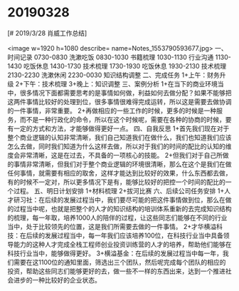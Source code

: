 # 20190328

[# 2019/3/28 肖威工作总结]

<image w=1920 h=1080 describe= name=Notes_1553790593677.jpg>
一、时间记录
0730-0830 洗漱吃饭
0830-1030 书籍梳理
1030-1130 行业沟通
1130-1430 吃饭休息
1430-1730 技术梳理
1730-1930 吃饭休息
1930-2130 技术梳理
2130-2230 洗漱休闲
2230-0030 知识结构调整
二、完成任务
1+上午：财务升级
2+下午：技术梳理
3+晚上：知识调整
三、案例分析
1+在当下的商业环境当中，很多情况下面都需要思考的是事情如何做，利益如何去做分配？如果不能够把这两件事情比较好的处理到位，很多事情很难得完成运转，所以这是需要去做协调的一件事情，非常重要。
2+再做相应的一些工作的时候，更多的时候是一种服务，而不是一种行政化的命令，所以在这个时候呢，需要在各种的协商的时候，要有一定的方式和方法，才能够做得更好一点。
四、自我反思
1+首先我们现在对于整个商业逻辑的认知非常清晰，我们自己知道我们在做什么，我们也知道我们应该怎么去做，同时我们知道为什么这样去做，所以对于我们的时间的配比的认知的维度会非常清晰，这是在过去，不具备的一项核心的技能。
2+但我们对于自己所做的事情非常清晰，但我们对于整个商业逻辑的环境很清晰，那么在这个是我们在做任何事情，就需要有相应的取舍，这样才能达到比较好的效果，什么东西都去做，有的时候不一定对，所以更多情况下是有，能够比较好的把控一个时间的配比的一个过程。
五、明日计划安排
1+材料梳理
2+拔河比赛
六、后续公司任务安排
1+人才研习社：在后续的发展过程当中，我们要尽可能的把这件事情做到位，那么在做的过程当中呢，也就是把整个的人才的知识结构的培训体系重新的去完成知识结构的梳理，每一年取，培养1000人的陪伴的过程，让这些同志们能够在不同的行业当中，处于比较领先的位置，这是我们所需要去做的一件事情。
2+才华横溢科技：在后续的发展过程当中，每一年我们应该培养100位，在科技行业当中具备领导能力的这种人才完成全栈工程师创业投资训练营的人才的培养，帮助他们能够在科技行业当中，能够做得更好。
3+横溢基金：在后续的发展过程当中每一年，我们需要在这1100位的通知里面，筛选出三个团队，然后呢完成每个团队的相应的投资，帮助这些同志们能够更好的去，做一些不一样的东西出来，达到一个推进社会进步的一种比较好的企业状态。
